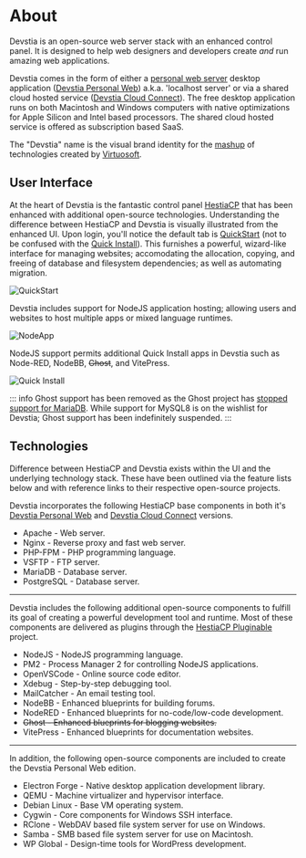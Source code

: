 # About
Devstia is an open-source web server stack with an enhanced control panel. It is designed to help web designers and developers create *and* run amazing web applications.

Devstia comes in the form of either a [personal web server](https://en.wikipedia.org/wiki/Personal_web_server) desktop application ([Devstia Personal Web](devstia-personal-web)) a.k.a. 'localhost server' or via a shared cloud hosted service ([Devstia Cloud Connect](devstia-cloud-connect)). The free desktop application runs on both Macintosh and Windows computers with native optimizations for Apple Silicon and Intel based processors. The shared cloud hosted service is offered as subscription based SaaS. 

The "Devstia" name is the visual brand identity for the [mashup](https://en.wikipedia.org/wiki/Mashup_(web_application_hybrid)) of technologies created by [Virtuosoft](https://virtuosoft.com). 

## User Interface
At the heart of Devstia is the fantastic control panel [HestiaCP](https://hestiacp.com) that has been enhanced with additional open-source technologies. Understanding the difference between HestiaCP and Devstia is visually illustrated from the enhanced UI. Upon login, you'll notice the default tab is [QuickStart](https://devstia.com/documentation/quickstart/about.html) (not to be confused with the [Quick Install](https://hestiacp.com/docs/user-guide/web-domains.html)). This furnishes a powerful, wizard-like interface for managing websites; accomodating the allocation, copying, and freeing of database and filesystem dependencies; as well as automating migration.

![QuickStart](/images/quickstart.png)

Devstia includes support for NodeJS application hosting; allowing users and websites to host multiple apps or mixed language runtimes.

![NodeApp](/images/nodeapp.png)

NodeJS support permits additional Quick Install apps in Devstia such as Node-RED, NodeBB, ~~Ghost~~, and VitePress.

![Quick Install](/images/quickinstall.jpg)

::: info
Ghost support has been removed as the Ghost project has [stopped support for MariaDB](https://forum.ghost.org/t/is-the-latest-version-cant-be-installed-with-mariadb-anymore/34241). While support for MySQL8 is on the wishlist for Devstia; Ghost support has been indefinitely suspended. 
:::

## Technologies
 Difference between HestiaCP and Devstia exists within the UI and the underlying technology stack. These have been outlined via the feature lists below and with reference links to their respective open-source projects. 
 
 Devstia incorporates the following HestiaCP base components in both it's [Devstia Personal Web](devstia-personal-web) and [Devstia Cloud Connect](devstia-cloud-connect) versions.

* Apache - Web server.
* Nginx - Reverse proxy and fast web server.
* PHP-FPM - PHP programming language.
* VSFTP - FTP server.
* MariaDB - Database server.
* PostgreSQL - Database server.

---

Devstia includes the following additional open-source components to fulfill its goal of creating a powerful development tool and runtime. Most of these components are delivered as plugins through the [HestiaCP Pluginable](../pluginable/about) project.

* NodeJS - NodeJS programming language.
* PM2 - Process Manager 2 for controlling NodeJS applications.
* OpenVSCode - Online source code editor.
* Xdebug - Step-by-step debugging tool.
* MailCatcher - An email testing tool.
* NodeBB - Enhanced blueprints for building forums.
* NodeRED - Enhanced blueprints for no-code/low-code development.
* ~~Ghost - Enhanced blueprints for blogging websites.~~
* VitePress - Enhanced blueprints for documentation websites.

---

In addition, the following open-source components are included to create the Devstia Personal Web edition.

* Electron Forge - Native desktop application development library.
* QEMU - Machine virtualizer and hypervisor interface.
* Debian Linux - Base VM operating system. 
* Cygwin - Core components for Windows SSH interface.
* RClone - WebDAV based file system server for use on Windows.
* Samba - SMB based file system server for use on Macintosh.
* WP Global - Design-time tools for WordPress development.
